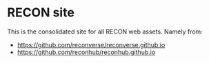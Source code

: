 
# RECON site

<!-- badges: start -->
<!-- badges: end -->

This is the consolidated site for all RECON web assets. 
Namely from: 

- https://github.com/reconverse/reconverse.github.io
- https://github.com/reconhub/reconhub.github.io


